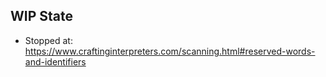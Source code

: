## WIP State

- Stopped at: https://www.craftinginterpreters.com/scanning.html#reserved-words-and-identifiers
